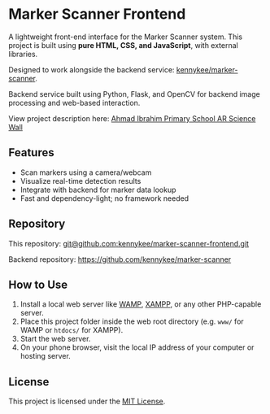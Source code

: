 # Marker Scanner Frontend

A lightweight front-end interface for the Marker Scanner system. This project is built using **pure HTML, CSS, and JavaScript**, with external libraries.

Designed to work alongside the backend service: [kennykee/marker-scanner](https://github.com/kennykee/marker-scanner). 

Backend service built using Python, Flask, and OpenCV for backend image processing and web-based interaction.

View project description here: [Ahmad Ibrahim Primary School AR Science Wall](https://schoolapp.sg/project/ahmad-ibrahim-primary-school-ar-science-wall/)

## Features

- Scan markers using a camera/webcam
- Visualize real-time detection results
- Integrate with backend for marker data lookup
- Fast and dependency-light; no framework needed

## Repository

This repository: [git@github.com:kennykee/marker-scanner-frontend.git](https://github.com/kennykee/marker-scanner-frontend/)

Backend repository: https://github.com/kennykee/marker-scanner

## How to Use

1. Install a local web server like [WAMP](https://www.wampserver.com/), [XAMPP](https://www.apachefriends.org/), or any other PHP-capable server.
2. Place this project folder inside the web root directory (e.g. `www/` for WAMP or `htdocs/` for XAMPP).
3. Start the web server.
4. On your phone browser, visit the local IP address of your computer or hosting server.

## License

This project is licensed under the [MIT License](LICENSE).
